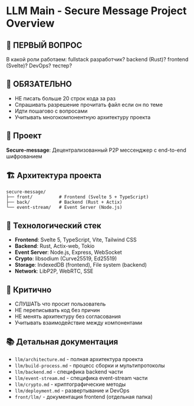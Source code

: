 # LLM Main - Secure Message Project Overview

## 👤 ПЕРВЫЙ ВОПРОС
В какой роли работаем: fullstack разработчик? backend (Rust)? frontend (Svelte)? DevOps? тестер?

## 📝 ОБЯЗАТЕЛЬНО
- НЕ писать больше 20 строк кода за раз
- Спрашивать разрешение прочитать файл если он по теме
- Идти пошагово с вопросами
- Учитывать многокомпонентную архитектуру проекта

## 🎯 Проект
**Secure-message**: Децентрализованный P2P мессенджер с end-to-end шифрованием

## 🏗️ Архитектура проекта
```
secure-message/
├── front/          # Frontend (Svelte 5 + TypeScript)
├── back/           # Backend (Rust + Actix)
└── event-stream/   # Event Server (Node.js)
```

## 🔧 Технологический стек
- **Frontend**: Svelte 5, TypeScript, Vite, Tailwind CSS
- **Backend**: Rust, Actix-web, Tokio
- **Event Server**: Node.js, Express, WebSocket
- **Crypto**: libsodium (Curve25519, Ed25519)
- **Storage**: IndexedDB (frontend), File system (backend)
- **Network**: LibP2P, WebRTC, SSE

## 🚫 Критично
- СЛУШАТЬ что просит пользователь
- НЕ переписывать код без причин
- НЕ менять архитектуру без согласования
- Учитывать взаимодействие между компонентами

## 📚 Детальная документация
- `llm/architecture.md` - полная архитектура проекта
- `llm/build-process.md` - процесс сборки и мультипротоколы
- `llm/backend.md` - специфика backend части
- `llm/event-stream.md` - специфика event-stream части
- `llm/crypto.md` - криптографические методы
- `llm/deployment.md` - развертывание и DevOps
- `front/llm/` - документация frontend (отдельная папка)
